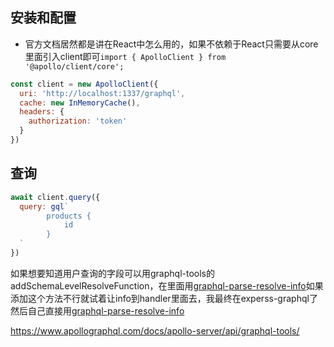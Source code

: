 ## 安装和配置

- 官方文档居然都是讲在React中怎么用的，如果不依赖于React只需要从core里面引入client即可`import { ApolloClient } from '@apollo/client/core';`

```javascript
const client = new ApolloClient({
  uri: 'http://localhost:1337/graphql',
  cache: new InMemoryCache(),
  headers: {
    authorization: 'token'
  }
})
```

## 查询

```javascript
await client.query({
  query: gql`
		products {
			id
		}
  `
})
```









如果想要知道用户查询的字段可以用graphql-tools的addSchemaLevelResolveFunction，在里面用[graphql-parse-resolve-info](https://www.npmjs.com/package/graphql-parse-resolve-info)如果添加这个方法不行就试着让info到handler里面去，我最终在experss-graphql了然后自己直接用[graphql-parse-resolve-info](https://www.npmjs.com/package/graphql-parse-resolve-info)



https://www.apollographql.com/docs/apollo-server/api/graphql-tools/